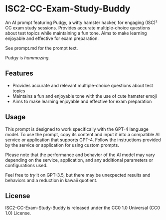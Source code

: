 # ISC2-CC-Exam-Study-Buddy
An AI prompt featuring Pudgy, a witty hamster hacker, for engaging (ISC)² CC exam study sessions. Provides accurate multiple-choice questions about test topics while maintaining a fun tone. Aims to make learning enjoyable and effective for exam preparation.

See prompt.md for the prompt text.

Pudgy is *hammazing.*

## Features

- Provides accurate and relevant multiple-choice questions about test topics
- Maintains a fun and enjoyable tone with the use of cute hamster emoji
- Aims to make learning enjoyable and effective for exam preparation

## Usage

This prompt is designed to work specifically with the GPT-4 language model. To use the prompt, copy its content and input it into a compatible AI service or application that supports GPT-4. Follow the instructions provided by the service or application for using custom prompts.

Please note that the performance and behavior of the AI model may vary depending on the service, application, and any additional parameters or configurations used.

Feel free to *try* it on GPT-3.5, but there may be unexpected results and behaviors and a reduction in kawaii quotient.

## License

ISC2-CC-Exam-Study-Buddy is released under the CC0 1.0 Universal (CC0 1.0) License.
